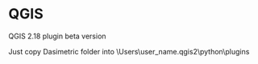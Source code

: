 # QGIS
QGIS  2.18 plugin
beta version

Just copy Dasimetric folder into \Users\user_name\.qgis2\python\plugins
